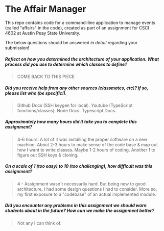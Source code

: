 # The Affair Manager

This repo contains code for a command-line application to manage events (called "affairs" in the code), created as part of an assignment for CSCI 4602 at Austin Peay State University.

The below questions should be answered _in detail_ regarding your submission!

##### Reflect on how you determined the architecture of your application. What process did you use to determine which classes to define? #####
> COME BACK TO THIS PIECE


##### Did you receive help from any other sources (classmates, etc)? If so, please list who (be specific!). #####
> Github Docs (SSH keygen for local). Youtube (TypeScript functions/classes). Node Docs. Typescript Docs. 


##### Approximately how many hours did it take you to complete this assignment? #####
> 4-6 hours. A lot of it was installing the proper software on a new machine. About 2-3 hours to make sense of the code base & map out how I want to write classes. Maybe 1-2 hours of coding. Another 1 to figure out SSH keys & cloning.


##### On a scale of 1 (too easy) to 10 (too challenging), how difficult was this assignment? #####
> 4 - Assignment wasn't necessarily hard. But being new to good architecture, I had some design questions I had to consider. More so, 
my first exposure to a "codebase" of an actual implemented module. 


##### Did you encounter any problems in this assignment we should warn students about in the future? How can we make the assignment better? #####
> Not any I can think of.

